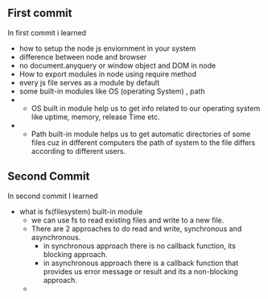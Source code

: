## First commit
In first commit i learned
- how to setup the node js enviornment in your system
- difference between node and browser
- no document.anyquery or window object and DOM in node
- How to export modules in node using require method
- every js file serves as a module by default
- some built-in modules like OS (operating System) , path
- - OS built in module help us to get info related to our operating system like uptime, memory, release Time etc.
- - Path built-in module helps us to get automatic directories of some files cuz in different computers the path of system to the file differs according to different users.

## Second Commit
In second commit I learned
- what is fs(filesystem) built-in module
  - we can use fs to read existing files and write to a new file.
  - There are 2 approaches to do read and write, synchronous and asynchronous.
    - in synchronous approach there is no callback function, its blocking approach.
    - in asynchronous approach there is a callback function that provides us error message or result and its a non-blocking approach.
  -  
